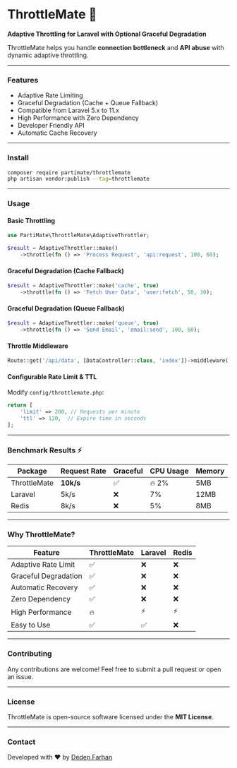# ThrottleMate 🚀
**Adaptive Throttling for Laravel with Optional Graceful Degradation**

ThrottleMate helps you handle **connection bottleneck** and **API abuse** with dynamic adaptive throttling.

---

### Features
- Adaptive Rate Limiting
- Graceful Degradation (Cache + Queue Fallback)
- Compatible from Laravel 5.x to 11.x
- High Performance with Zero Dependency
- Developer Friendly API
- Automatic Cache Recovery

---

### Install
```bash
composer require partimate/throttlemate
php artisan vendor:publish --tag=throttlemate
```

---

### Usage
#### Basic Throttling
```php
use PartiMate\ThrottleMate\AdaptiveThrottler;

$result = AdaptiveThrottler::make()
    ->throttle(fn () => 'Process Request', 'api:request', 100, 60);
```

#### Graceful Degradation (Cache Fallback)
```php
$result = AdaptiveThrottler::make('cache', true)
    ->throttle(fn () => 'Fetch User Data', 'user:fetch', 50, 30);
```

#### Graceful Degradation (Queue Fallback)
```php
$result = AdaptiveThrottler::make('queue', true)
    ->throttle(fn () => 'Send Email', 'email:send', 100, 60);
```

#### Throttle Middleware
```php
Route::get('/api/data', [DataController::class, 'index'])->middleware('throttle.mate');
```

#### Configurable Rate Limit & TTL
Modify `config/throttlemate.php`:
```php
return [
    'limit' => 200, // Requests per minute
    'ttl' => 120,  // Expire time in seconds
];
```

---

### Benchmark Results ⚡️
| Package       | Request Rate | Graceful | CPU Usage | Memory |
|--------------|-------------|----------|----------|-------|
| ThrottleMate | **10k/s**   | ✅       | 🔥 2%    | 5MB   |
| Laravel      | 5k/s       | ❌       | 7%       | 12MB  |
| Redis        | 8k/s       | ❌       | 5%       | 8MB   |

---

### Why ThrottleMate?
| Feature               | ThrottleMate | Laravel | Redis |
|---------------------|-------------|--------|-------|
| Adaptive Rate Limit | ✅         | ❌    | ❌    |
| Graceful Degradation | ✅         | ❌    | ❌    |
| Automatic Recovery   | ✅         | ❌    | ❌    |
| Zero Dependency      | ✅         | ❌    | ❌    |
| High Performance     | 🔥         | ⚡    | ⚡    |
| Easy to Use         | ✅         | ✅    | ❌    |

---

### Contributing
Any contributions are welcome! Feel free to submit a pull request or open an issue.

---

### License
ThrottleMate is open-source software licensed under the **MIT License**.

---

### Contact
Developed with ❤️ by [Deden Farhan](https://github.com/dedenfarhanhub)

